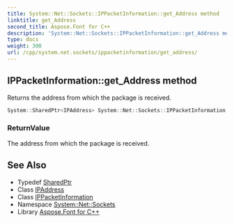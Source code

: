 ```yaml
---
title: System::Net::Sockets::IPPacketInformation::get_Address method
linktitle: get_Address
second_title: Aspose.Font for C++
description: 'System::Net::Sockets::IPPacketInformation::get_Address method. Returns the address from which the package is received in C++.'
type: docs
weight: 300
url: /cpp/system.net.sockets/ippacketinformation/get_address/
---
```

## IPPacketInformation::get_Address method


Returns the address from which the package is received.

```cpp
System::SharedPtr<IPAddress> System::Net::Sockets::IPPacketInformation::get_Address()
```


### ReturnValue

The address from which the package is received.

## See Also

* Typedef [SharedPtr](../../../system/sharedptr/)
* Class [IPAddress](../../../system.net/ipaddress/)
* Class [IPPacketInformation](../)
* Namespace [System::Net::Sockets](../../)
* Library [Aspose.Font for C++](../../../)
